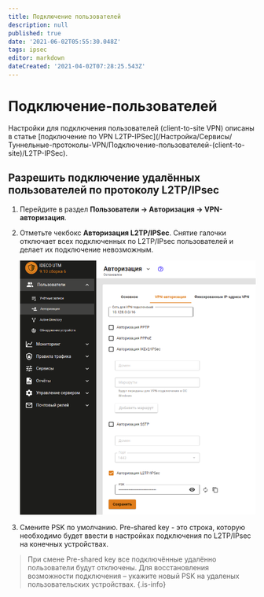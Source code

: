 ```yaml
---
title: Подключение пользователей
description: null
published: true
date: '2021-06-02T05:55:30.048Z'
tags: ipsec
editor: markdown
dateCreated: '2021-04-02T07:28:25.543Z'
---
```


# Подключение-пользователей

Настройки для подключения пользователей \(client-to-site VPN\) описаны в статье \[подключение по VPN L2TP-IPSec\]\(/Настройка/Сервисы/Туннельные-протоколы-VPN/Подключение-пользователей-\(client-to-site\)/L2TP-IPSec\).

## Разрешить подключение удалённых пользователей по протоколу L2TP/IPsec

1. Перейдите в раздел **Пользователи -&gt; Авторизация -&gt; VPN-авторизация**.
2. Отметьте чекбокс **Авторизация L2TP/IPSec**. Снятие галочки отключает всех подключенных по L2TP/IPsec пользователей и делает их подключение невозможным.

   ![l2tp-ipsec-auth.png](../../../../.gitbook/assets/l2tp-ipsec-auth.png)

3. Смените PSK по умолчанию. Pre-shared key - это строка, которую необходимо будет ввести в настройках подключения по L2TP/IPsec на конечных устройствах.

> При смене Pre-shared key все подключённые удалённо пользователи будут отключены. Для восстановления возможности подключения – укажите новый PSK на удаленых пользовательских устройствах. {.is-info}


